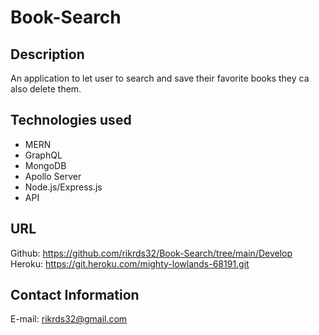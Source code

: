 # Book-Search

## Description

An application to let user to search and save their favorite books they ca also delete them.

## Technologies used 

* MERN
* GraphQL
* MongoDB
* Apollo Server
* Node.js/Express.js
* API

## URL

Github: https://github.com/rikrds32/Book-Search/tree/main/Develop
Heroku: 
https://git.heroku.com/mighty-lowlands-68191.git

## Contact Information

E-mail: rikrds32@gmail.com
